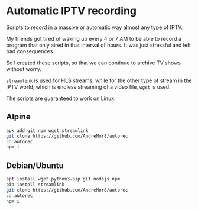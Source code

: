 # Automatic IPTV recording
Scripts to record in a massive or automatic way almost any type of IPTV.

My friends got tired of waking up every 4 or 7 AM to be able to record a program that only aired in that interval of hours. It was just stressful and left bad consequences.

So I created these scripts, so that we can continue to archive TV shows without worry.

`streamlink` is used for HLS streams, while for the other type of stream in the IPTV world, which is endless streaming of a video file, `wget` is used.

The scripts are guaranteed to work on Linux.

## Alpine
```sh
apk add git npm wget streamlink
git clone https://github.com/AndreMor8/autorec
cd autorec
npm i
```
## Debian/Ubuntu
```sh
apt install wget python3-pip git nodejs npm
pip install streamlink
git clone https://github.com/AndreMor8/autorec
cd autorec
npm i
```
